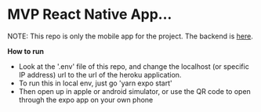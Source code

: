 # MVP React Native App...

NOTE: This repo is only the mobile app for the project. The backend is [here](https://github.com/macla7/STAPI?tab=readme-ov-file).

**How to run**

- Look at the '.env' file of this repo, and change the localhost (or specific IP address) url to the url of the heroku application.
- To run this in local env, just go 'yarn expo start'
- Then open up in apple or android simulator, or use the QR code to open through the expo app on your own phone
